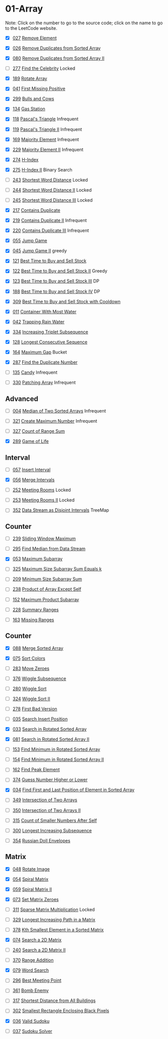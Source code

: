 # 01-Array
Note: Click on the number to go to the source code; click on the name to go to the LeetCode website.

- [x] [027](027_Remove_Element.cpp) [Remove Element](https://leetcode.com/problems/remove-element/)

- [x] [026](026_Remove_Duplicates_from_Sorted_Array.cpp) [Remove Duplicates from Sorted Array](https://leetcode.com/problems/remove-duplicates-from-sorted-array/description/)

- [x] [080](080_Remove_Duplicates_from_Sorted_Array_II.cpp) [Remove Duplicates from Sorted Array II](https://leetcode.com/problems/remove-duplicates-from-sorted-array-ii/description/)

- [ ] [277](277_Find_the_Celebrity.cpp) [Find the Celebrity](https://leetcode.com/problems/find-the-celebrity/description/) Locked

- [x] [189](189_Rotate_Array.cpp) [Rotate Array](https://leetcode.com/problems/rotate-array/description/)

- [x] [041](041_First_Missing_Positive.cpp) [First Missing Positive](https://leetcode.com/problems/first-missing-positive/description/)

- [x] [299](299_Bulls_and_Cows.cpp) [Bulls and Cows](https://leetcode.com/problems/bulls-and-cows/)

- [x] [134](134_Gas_Station.cpp) [Gas Station](https://leetcode.com/problems/gas-station/description/)

- [x] [118](118_Pascal's_Triangle.cpp) [Pascal's Triangle](https://leetcode.com/problems/pascals-triangle/description/) Infrequent

- [x] [119](119_Pascal's_Triangle_II.cpp) [Pascal's Triangle II](https://leetcode.com/problems/pascals-triangle-ii/description/) Infrequent

- [x] [169](169_Majority_Element.cpp) [Majority Element](https://leetcode.com/problems/majority-element/description/) Infrequent

- [X] [229](229_Majority_Element_II.cpp) [Majority Element II](https://leetcode.com/problems/majority-element-ii/description/) Infrequent

- [x] [274](274_H-Index.cpp) [H-Index](https://leetcode.com/problems/h-index/description/)

- [x] [275](275_H-Index_II.cpp) [H-Index II](https://leetcode.com/problems/h-index-ii/description/) Binary Search

- [ ] [243](243_Shortest_Word_Distance.cpp) [Shortest Word Distance](https://leetcode.com/problems/shortest-word-distance/description/) Locked

- [ ] [244](244_Shortest_Word_Distance_II.cpp) [Shortest Word Distance II](https://leetcode.com/problems/shortest-word-distance-ii/description/) Locked

- [ ] [245](245_Shortest_Word_Distance_III.cpp) [Shortest Word Distance III](https://leetcode.com/problems/shortest-word-distance-iii/description/) Locked

- [x] [217](217_Contains_Duplicate.cpp) [Contains Duplicate](https://leetcode.com/problems/contains-duplicate/description/)

- [x] [219](219_Contains_Duplicate_II.cpp) [Contains Duplicate II](https://leetcode.com/problems/contains-duplicate-ii/description/) Infrequent

- [x] [220](220_Contains_Duplicate_III.cpp) [Contains Duplicate III](https://leetcode.com/problems/contains-duplicate-iii/description/) Infrequent

- [x] [055](055_Jump_Game.cpp) [Jump Game](https://leetcode.com/problems/jump-game/description/)

- [x] [045](045_Jump_Game_II.cpp) [Jump Game II](https://leetcode.com/problems/jump-game-ii/description/) greedy

- [x] [121](121_Best_Time_to_Buy_and_Sell_Stock.cpp) [Best Time to Buy and Sell Stock](https://leetcode.com/problems/best-time-to-buy-and-sell-stock/description/)

- [x] [122](122_Best_Time_to_Buy_and_Sell_Stock_II.cpp) [Best Time to Buy and Sell Stock II](https://leetcode.com/problems/best-time-to-buy-and-sell-stock-ii/description/) Greedy

- [x] [123](123_Best_Time_to_Buy_and_Sell_Stock_III.cpp) [Best Time to Buy and Sell Stock III](https://leetcode.com/problems/best-time-to-buy-and-sell-stock-iii/description/) DP

- [x] [188](188_Best_Time_to_Buy_and_Sell_Stock_IV.cpp) [Best Time to Buy and Sell Stock IV](https://leetcode.com/problems/best-time-to-buy-and-sell-stock-iv/description/) DP

- [x] [309](309_Best_Time_to_Buy_and_Sell_Stock_with_Cooldown.cpp) [Best Time to Buy and Sell Stock with Cooldown](https://leetcode.com/problems/best-time-to-buy-and-sell-stock-with-cooldown/description/)

- [x] [011](011_Container_With_Most_Water.cpp) [Container With Most Water](https://leetcode.com/problems/container-with-most-water/description/)

- [x] [042](042_Trapping_Rain_Water.cpp) [Trapping Rain Water](https://leetcode.com/problems/trapping-rain-water/description/)

- [x] [334](334_Increasing_Triplet_Subsequence.cpp) [Increasing Triplet Subsequence](https://leetcode.com/problems/increasing-triplet-subsequence/description/)

- [x] [128](128_Longest_Consecutive_Sequence.cpp) [Longest Consecutive Sequence](https://leetcode.com/problems/longest-consecutive-sequence/description/)

- [x] [164](164_Maximum_Gap.cpp) [Maximum Gap](https://leetcode.com/problems/maximum-gap/description/) Bucket

- [x] [287](287_Find_the_Duplicate_Number.cpp) [Find the Duplicate Number](https://leetcode.com/problems/find-the-duplicate-number/description/)

- [ ] [135](135_Candy.cpp) [Candy](https://leetcode.com/problems/candy/description/) Infrequent

- [ ] [330](330_Patching_Array.cpp) [Patching Array](https://leetcode.com/problems/patching-array/description/) Infrequent

## Advanced

- [ ] [004](004_Median_of_Two_Sorted_Arrays.cpp) [Median of Two Sorted Arrays](https://leetcode.com/problems/median-of-two-sorted-arrays/description/) Infrequent

- [ ] [321](321_Create_Maximum_Number.cpp) [Create Maximum Number](https://leetcode.com/problems/create-maximum-number/description/) Infrequent

- [ ] [327](327_Count_of_Range_Sum.cpp) [Count of Range Sum](https://leetcode.com/problems/count-of-range-sum/description/)

- [x] [289](289_Game_of_Life.cpp) [Game of Life](https://leetcode.com/problems/game-of-life/description/)

## Interval

- [ ] [057](057_Insert_Interval.cpp) [Insert Interval](https://leetcode.com/problems/insert-interval/description/)

- [x] [056](056_Merge_Intervals.cpp) [Merge Intervals](https://leetcode.com/problems/merge-intervals/description/)

- [ ] [252](252_Meeting_Rooms.cpp) [Meeting Rooms](https://leetcode.com/problems/meeting-rooms/description/) Locked

- [ ] [253](253_Meeting_Rooms_II.cpp) [Meeting Rooms II](https://leetcode.com/problems/meeting-rooms-ii/description/) Locked

- [ ] [352](352_Data_Stream_as_Disjoint_Intervals.cpp) [Data Stream as Disjoint Intervals](https://leetcode.com/problems/data-stream-as-disjoint-intervals/description/) TreeMap

## Counter

- [ ] [239](239_Sliding_Window_Maximum.cpp) [Sliding Window Maximum](https://leetcode.com/problems/sliding-window-maximum/description/)

- [ ] [295](295_Find_Median_from_Data_Stream.cpp) [Find Median from Data Stream](https://leetcode.com/problems/find-median-from-data-stream/description/)

- [x] [053](053_Maximum_Subarray.cpp) [Maximum Subarray](https://leetcode.com/problems/maximum-subarray/description/)

- [ ] [325](325_Maximum_Size_Subarray_Sum_Equals_k.cpp) [Maximum Size Subarray Sum Equals k](https://leetcode.com/problems/maximum-size-subarray-sum-equals-k/)

- [ ] [209](209_Minimum_Size_Subarray_Sum.cpp) [Minimum Size Subarray Sum](https://leetcode.com/problems/minimum-size-subarray-sum/description/)

- [ ] [238](238_Product_of_Array_Except_Self.cpp) [Product of Array Except Self](https://leetcode.com/problems/product-of-array-except-self/description/)

- [ ] [152](152_Maximum_Product_Subarray.cpp) [Maximum Product Subarray](https://leetcode.com/problems/maximum-product-subarray/description/)

- [ ] [228](228_Summary_Ranges.cpp) [Summary Ranges](https://leetcode.com/problems/summary-ranges/description/)

- [ ] [163](163_Missing_Ranges.cpp) [Missing Ranges](https://leetcode.com/problems/missing-ranges/description/)

## Counter

- [x] [088](088_Merge_Sorted_Array.cpp) [Merge Sorted Array](https://leetcode.com/problems/merge-sorted-array/description/)

- [x] [075](075_Sort_Colors.cpp) [Sort Colors](https://leetcode.com/problems/sort-colors/description/)

- [ ] [283](283_Move_Zeroes.cpp) [Move Zeroes](https://leetcode.com/problems/move-zeroes/description/)

- [ ] [376](376_Wiggle_Subsequence.cpp) [Wiggle Subsequence](https://leetcode.com/problems/wiggle-subsequence/description/)

- [ ] [280](280_Wiggle_Sort.cpp) [Wiggle Sort](https://leetcode.com/problems/wiggle-sort/description/)

- [ ] [324](324_Wiggle_Sort_II.cpp) [Wiggle Sort II](https://leetcode.com/problems/wiggle-sort-ii/description/)

- [ ] [278](278_First_Bad_Version.cpp) [First Bad Version](https://leetcode.com/problems/first-bad-version/description/)

- [ ] [035](035_Search_Insert_Position.cpp) [Search Insert Position](https://leetcode.com/problems/search-insert-position/description/)

- [x] [033](033_Search_in_Rotated_Sorted_Array.cpp) [Search in Rotated Sorted Array](https://leetcode.com/problems/search-in-rotated-sorted-array/description/)

- [x] [081](081_Search_in_Rotated_Sorted_Array_II.cpp) [Search in Rotated Sorted Array II](https://leetcode.com/problems/search-in-rotated-sorted-array-ii/description/)

- [ ] [153](153_Find_Minimum_in_Rotated_Sorted_Array.cpp) [Find Minimum in Rotated Sorted Array](https://leetcode.com/problems/find-minimum-in-rotated-sorted-array/description/)

- [ ] [154](154_Find_Minimum_in_Rotated_Sorted_Array_II.cpp) [Find Minimum in Rotated Sorted Array II](https://leetcode.com/problems/find-minimum-in-rotated-sorted-array-ii/description/)

- [ ] [162](162_Find_Peak_Element.cpp) [Find Peak Element](https://leetcode.com/problems/find-peak-element/description/)

- [ ] [374](374_Guess_Number_Higher_or_Lower.cpp) [Guess Number Higher or Lower](https://leetcode.com/problems/guess-number-higher-or-lower/)

- [x] [034](034_Find_First_and_Last_Position_of_Element_in_Sorted_Array.cpp) [Find First and Last Position of Element in Sorted Array](https://leetcode.com/problems/find-first-and-last-position-of-element-in-sorted-array/description/)

- [ ] [349](349_Intersection_of_Two_Arrays.cpp) [Intersection of Two Arrays](https://leetcode.com/problems/intersection-of-two-arrays/description/)

- [ ] [350](350_Intersection_of_Two_Arrays_II.cpp) [Intersection of Two Arrays II](https://leetcode.com/problems/intersection-of-two-arrays-ii/description/)

- [ ] [315](315_Count_of_Smaller_Numbers_After_Self.cpp) [Count of Smaller Numbers After Self](https://leetcode.com/problems/count-of-smaller-numbers-after-self/description/)

- [ ] [300](300_Longest_Increasing_Subsequence.cpp) [Longest Increasing Subsequence](https://leetcode.com/problems/longest-increasing-subsequence/description/)

- [ ] [354](354_Russian_Doll_Envelopes.cpp) [Russian Doll Envelopes](https://leetcode.com/problems/russian-doll-envelopes/description/)

## Matrix

- [x] [048](048_Rotate_Image.cpp) [Rotate Image](https://leetcode.com/problems/rotate-image/description/)

- [x] [054](054_Spiral_Matrix.cpp) [Spiral Matrix](https://leetcode.com/problems/spiral-matrix/description/)

- [x] [059](059_Spiral_Matrix_II.cpp) [Spiral Matrix II](https://leetcode.com/problems/spiral-matrix-ii/description/)

- [x] [073](073_Set_Matrix_Zeroes.cpp) [Set Matrix Zeroes](https://leetcode.com/problems/set-matrix-zeroes/description/)

- [ ] [311](311_Sparse_Matrix_Multiplication.cpp) [Sparse Matrix Multiplication](https://leetcode.com/problems/sparse-matrix-multiplication/description/) Locked

- [ ] [329](329_Longest_Increasing_Path_in_a_Matrix.cpp) [Longest Increasing Path in a Matrix](https://leetcode.com/problems/longest-increasing-path-in-a-matrix/description/)

- [ ] [378](378_Kth_Smallest_Element_in_a_Sorted_Matrix.cpp) [Kth Smallest Element in a Sorted Matrix](https://leetcode.com/problems/kth-smallest-element-in-a-sorted-matrix/description/)

- [x] [074](074_Search_a_2D_Matrix.cpp) [Search a 2D Matrix](https://leetcode.com/problems/search-a-2d-matrix/description/)

- [ ] [240](240_Search_a_2D_Matrix_II.cpp) [Search a 2D Matrix II](https://leetcode.com/problems/search-a-2d-matrix-ii/description/)

- [ ] [370](370_Range_Addition.cpp) [Range Addition](https://leetcode.com/problems/range-addition/description/)

- [x] [079](079_Word_Search.cpp) [Word Search](https://leetcode.com/problems/word-search/description/)

- [ ] [296](296_Best_Meeting_Point.cpp) [Best Meeting Point](https://leetcode.com/problems/best-meeting-point/description/)

- [ ] [361](361_Bomb_Enemy.cpp) [Bomb Enemy](https://leetcode.com/problems/bomb-enemy/description/)

- [ ] [317](317_Shortest_Distance_from_All_Buildings.cpp) [Shortest Distance from All Buildings](https://leetcode.com/problems/shortest-distance-from-all-buildings/description/)

- [ ] [302](302_Smallest_Rectangle_Enclosing_Black_Pixels.cpp) [Smallest Rectangle Enclosing Black Pixels](https://leetcode.com/problems/smallest-rectangle-enclosing-black-pixels/description/)

- [x] [036](036_Valid_Sudoku.cpp) [Valid Sudoku](https://leetcode.com/problems/valid-sudoku/description/)

- [ ] [037](037_Sudoku_Solver.cpp) [Sudoku Solver](https://leetcode.com/problems/sudoku-solver/description/)
